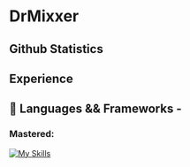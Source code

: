 # DrMixxer


## Github Statistics 

## Experience 

## 💸 Languages && Frameworks - 

### Mastered:
[![My Skills](https://skillicons.dev/icons?i=bash,cassandra,css,flask,git,js,maven,mongodb,nodejs,py,react,tailwind,ts)](https://skillicons.dev)


